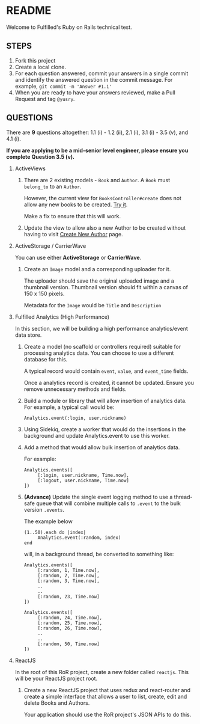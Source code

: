 # README

Welcome to Fulfilled's Ruby on Rails technical test.

## STEPS

1. Fork this project
2. Create a local clone.
3. For each question answered, commit your answers in a single commit and identify the answered question in the commit message. For example, ``git commit -m 'Answer #1.1'``
4. When you are ready to have your answers reviewed, make a Pull Request and tag ``@yusry``.

## QUESTIONS

There are **9** questions altogether: 1.1 (i) - 1.2 (ii), 2.1 (i), 3.1 (i) - 3.5 (v), and 4.1 (i).

**If you are applying to be a mid-senior level engineer, please ensure you complete Question 3.5 (v).**

1. ActiveViews

    1. There are 2 existing models - `Book` and `Author`. A `Book` must `belong_to` to an `Author`.

       However, the current view for `BooksController#create` does not allow any new books to be created. [Try it](http://localhost:3000/books/new).

       Make a fix to ensure that this will work.

    2. Update the view to allow also a new Author to be created without having to visit [Create New Author](http://localhost:3000/authors/new) page.

2. ActiveStorage / CarrierWave

   You can use either **ActiveStorage** or **CarrierWave**.

    1. Create an `Image` model and a corresponding uploader for it.

       The uploader should save the original uploaded image and a thumbnail version. Thumbnail version should fit within a canvas of 150 x 150 pixels.

       Metadata for the `Image` would be `Title` and `Description`

3. Fulfilled Analytics (High Performance)

   In this section, we will be building a high performance  analytics/event data store.

    1. Create a model (no scaffold or controllers required) suitable for processing analytics data. You can choose to use a different database for this.

       A typical record would contain `event`, `value`, and `event_time` fields.

       Once a analytics record is created, it cannot be updated. Ensure you remove unnecessary methods and fields.

    2. Build a module or library that will allow insertion of analytics data. For example, a typical call would be:

       ``Analytics.event(:login, user.nickname)``

    3. Using Sidekiq, create a worker that would do the insertions in the background and update Analytics.event to use this worker.

    4. Add a method that would allow bulk insertion of analytics data.

       For example:

       ```
       Analytics.events([
            [:login, user.nickname, Time.now],
            [:logout, user.nickname, Time.now]
       ])
       ```

    5. **(Advance)** Update the single event logging method to use a thread-safe queue that will combine multiple calls to `.event` to the bulk version `.events`.

       The example below

       ```
       (1..50).each do |index|
            Analytics.event(:random, index)
       end
       ```

       will, in a background thread, be converted to something like:

       ```
       Analytics.events([
            [:random, 1, Time.now],
            [:random, 2, Time.now],
            [:random, 3, Time.now],
            ..
            ..
            [:random, 23, Time.now]
       ])

       Analytics.events([
            [:random, 24, Time.now],
            [:random, 25, Time.now],
            [:random, 26, Time.now],
            ..
            ..
            [:random, 50, Time.now]
       ])
       ```

4. ReactJS

   In the root of this RoR project, create a new folder called `reactjs`. This will be your ReactJS project root.

    1. Create a new ReactJS project that uses redux and react-router and create a simple interface that allows a user to list, create, edit and delete Books and Authors.

       Your application should use the RoR project's JSON APIs to do this.
